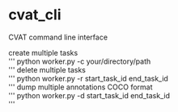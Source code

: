 # cvat_cli
CVAT command line interface

create multiple tasks  
'''
python worker.py -c your/directory/path  
'''
delete multiple tasks  
'''
python worker.py -r start_task_id end_task_id  
'''
dump multiple annotations COCO format  
'''
python worker.py -d start_task_id end_task_id  
'''
